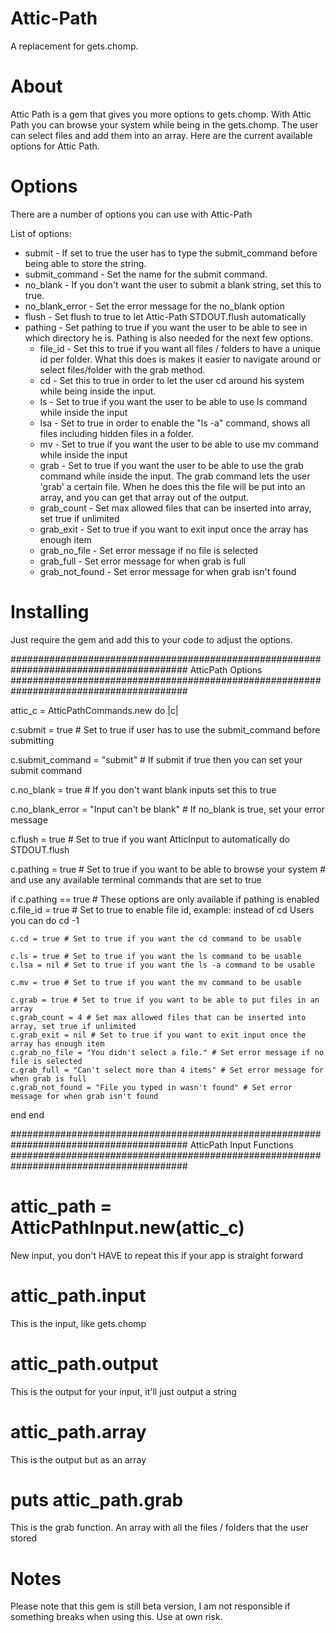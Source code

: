 Attic-Path
========

A replacement for gets.chomp.

About
=====

Attic Path is a gem that gives you more options to gets.chomp.
With Attic Path you can browse your system while being in the gets.chomp.
The user can select files and add them into an array.
Here are the current available options for Attic Path.



Options
======

There are a number of options you can use with Attic-Path

List of options:
- submit - If set to true the user has to type the submit_command before being able to store the string.
- submit_command - Set the name for the submit command.
- no_blank - If you don't want the user to submit a blank string, set this to true.
- no_blank_error - Set the error message for the no_blank option
- flush - Set flush to true to let Attic-Path STDOUT.flush automatically
- pathing - Set pathing to true if you want the user to be able to see in which directory he is. Pathing is also needed for the next few options.
  - file_id - Set this to true if you want all files / folders to have a unique id per folder. What this does is makes it easier to navigate around or select files/folder with the grab method.
  - cd - Set this to true in order to let the user cd around his system while being inside the input.
  - ls - Set to true if you want the user to be able to use ls command while inside the input
  - lsa - Set to true in order to enable the "ls -a" command, shows all files including hidden files in a folder.
  - mv - Set to true if you want the user to be able to use mv command while inside the input
  - grab - Set to true if you want the user to be able to use the grab command while inside the input. The grab command lets the user 'grab' a certain file. When he does this the file will be put into an array, and you can get that array out of the output.
  - grab_count - Set max allowed files that can be inserted into array, set true if unlimited 
  - grab_exit - Set to true if you want to exit input once the array has enough item
  - grab_no_file - Set error message if no file is selected
  - grab_full - Set error message for when grab is full
  - grab_not_found - Set error message for when grab isn't found



Installing
=======

Just require the gem and add this to your code to adjust the options.

########################################################################################
                                                         AtticPath Options                                    
########################################################################################

attic_c = AtticPathCommands.new do |c|

  c.submit = true # Set to true if user has to use the submit_command before submitting

  c.submit_command = "submit" # If submit if true then you can set your submit command

  c.no_blank = true # If you don't want blank inputs set this to true

  c.no_blank_error = "Input can't be blank" # If no_blank is true, set your error message
  
  c.flush = true # Set to true if you want AtticInput to automatically do STDOUT.flush



  c.pathing = true # Set to true if you want to be able to browse your system 
                   # and use any available terminal commands that are set to true
  
  if c.pathing == true # These options are only available if pathing is enabled
    c.file_id = true # Set to true to enable file id, example: instead of cd Users you can do cd -1

    c.cd = true # Set to true if you want the cd command to be usable

    c.ls = true # Set to true if you want the ls command to be usable
    c.lsa = nil # Set to true if you want the ls -a command to be usable

    c.mv = true # Set to true if you want the mv command to be usable
    
    c.grab = true # Set to true if you want to be able to put files in an array
    c.grab_count = 4 # Set max allowed files that can be inserted into array, set true if unlimited 
    c.grab_exit = nil # Set to true if you want to exit input once the array has enough item
    c.grab_no_file = "You didn't select a file." # Set error message if no file is selected
    c.grab_full = "Can't select more than 4 items" # Set error message for when grab is full
    c.grab_not_found = "File you typed in wasn't found" # Set error message for when grab isn't found
  end
end


########################################################################################
                                                     AtticPath Input Functions                              
########################################################################################

# attic_path = AtticPathInput.new(attic_c)
New input, you don't HAVE to repeat this if your app is straight forward

# attic_path.input
This is the input, like gets.chomp

# attic_path.output
This is the output for your input, it'll just output a string

# attic_path.array
This is the output but as an array

# puts attic_path.grab
This is the grab function. An array with all the files / folders that the user stored

Notes
=====

Please note that this gem is still beta version, I am not responsible if something breaks when using this. Use at own risk.